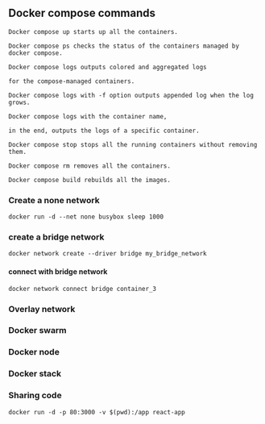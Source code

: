 ## Docker compose commands

```
Docker compose up starts up all the containers.

Docker compose ps checks the status of the containers managed by docker compose.

Docker compose logs outputs colored and aggregated logs

for the compose-managed containers.

Docker compose logs with -f option outputs appended log when the log grows.

Docker compose logs with the container name,

in the end, outputs the logs of a specific container.

Docker compose stop stops all the running containers without removing them.

Docker compose rm removes all the containers.

Docker compose build rebuilds all the images.
```

### Create a none network

`docker run -d --net none busybox sleep 1000`

### create a bridge network

`docker network create --driver bridge my_bridge_network`

#### connect with bridge network

`docker network connect bridge container_3`

### Overlay network

### Docker swarm

### Docker node

### Docker stack

### Sharing code

`docker run -d -p 80:3000 -v $(pwd):/app react-app`
